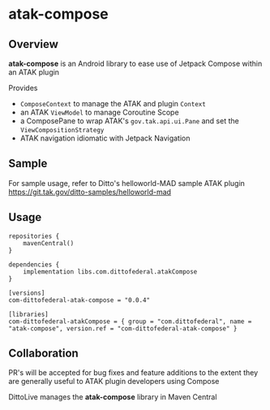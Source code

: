 # atak-compose

## Overview
**atak-compose** is an Android library to ease use of Jetpack Compose within an ATAK plugin

Provides 
- `ComposeContext` to manage the ATAK and plugin `Context`
- an ATAK `ViewModel` to manage Coroutine Scope
- a ComposePane to wrap ATAK's `gov.tak.api.ui.Pane` and set the `ViewCompositionStrategy`
- ATAK navigation idiomatic with Jetpack Navigation

## Sample

For sample usage, refer to Ditto's helloworld-MAD sample ATAK plugin
https://git.tak.gov/ditto-samples/helloworld-mad


## Usage
```
repositories {
    mavenCentral()
}

dependencies {
    implementation libs.com.dittofederal.atakCompose
}

[versions]
com-dittofederal-atak-compose = "0.0.4"

[libraries]
com-dittofederal-atakCompose = { group = "com.dittofederal", name = "atak-compose", version.ref = "com-dittofederal-atak-compose" }
```

## Collaboration
PR's will be accepted for bug fixes and feature additions to the extent they are generally useful
to ATAK plugin developers using Compose

DittoLive manages the **atak-compose** library in Maven Central
